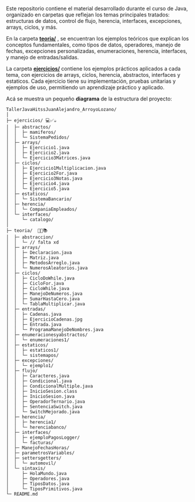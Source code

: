 Este repositorio contiene el material desarrollado durante el curso de Java, organizado en carpetas que reflejan los temas principales tratados: estructuras de datos, control de flujo, herencia, interfaces, excepciones, arrays, ciclos, y más.

En la carpeta **[teoria/](teoria)** , se encuentran los ejemplos teóricos que explican los conceptos fundamentales, como tipos de datos, operadores, manejo de fechas, excepciones personalizadas, enumeraciones, herencia, interfaces, y manejo de entradas/salidas.

La carpeta **[ejercicios/](ejercicios)** contiene los ejemplos prácticos aplicados a cada tema, con ejercicios de arrays, ciclos, herencia, abstractos, interfaces y estaticos. Cada ejercicio tiene su implementación, pruebas unitarias y ejemplos de uso, permitiendo un aprendizaje práctico y aplicado.

Acá se muestra un pequeño **diagrama** de la estructura del proyecto:
```
TallerJavaHitssJuanAlejandro_ArroyoLozano/
│
├─ ejercicios/ 💻✅☕
│  ├─ abstractos/
│  │  ├─ mamiferos/
│  │  └─ SistemaPedidos/
│  ├─ arrays/
│  │  ├─ Ejercicio1.java
│  │  ├─ Ejercicio2.java
│  │  └─ Ejercicio3Matrices.java
│  ├─ ciclos/
│  │  ├─ Ejercicio1Multiplicacion.java
│  │  ├─ Ejercicio2For.java
│  │  ├─ Ejercicio3Notas.java
│  │  ├─ Ejercicio4.java
│  │  └─ Ejercicio5.java
│  ├─ estaticos/
│  │  └─ SistemaBancario/
│  ├─ herencia/
│  │  └─ CompaniaEmpleados/
│  └─ interfaces/
│     └─ catalogo/
│
├─ teoria/  🤔📖📚
│  ├─ abstraccion/
│  │  └─ // falta xd
│  ├─ arrays/
│  │  ├─ Declaracion.java
│  │  ├─ Matriz.java
│  │  ├─ MetodosArreglo.java
│  │  └─ NumerosAleatorios.java
│  ├─ ciclos/
│  │  ├─ CicloDoWhile.java
│  │  ├─ CicloFor.java
│  │  ├─ CicloWhile.java
│  │  ├─ ManejoDeNumeros.java
│  │  ├─ SumarHastaCero.java
│  │  └─ TablaMultiplicar.java
│  ├─ entradas/
│  │  ├─ Cadenas.java
│  │  ├─ EjercicioCadenas.jpg
│  │  ├─ Entrada.java
│  │  └─ ProgramaManejoDeNombres.java
│  ├─ enumeracionesyabstractos/
│  │  └─ enumeraciones1/
│  ├─ estaticos/
│  │  ├─ estaticos1/
│  │  └─ sistemapos/
│  ├─ excepciones/
│  │  └─ ejemplo1/
│  ├─ flujo/
│  │  ├─ Caracteres.java
│  │  ├─ Condicional.java
│  │  ├─ CondicionalMultiple.java
│  │  ├─ InicioSesion.class
│  │  ├─ InicioSesion.java
│  │  ├─ OperadorTernario.java
│  │  ├─ SentenciaSwitch.java
│  │  └─ SwitchMejorado.java
│  ├─ herencia/
│  │  ├─ herencia1/
│  │  └─ herenciabanco/
│  ├─ interfaces/
│  │  ├─ ejemploPagosLogger/
│  │  └─ facturas/
│  ├─ ManejoFechasHoras/
│  ├─ parametrosVariables/
│  ├─ settersgetters/
│  │  └─ automovil/
│  └─ sintaxis/
│     ├─ HolaMundo.java
│     ├─ Operadores.java
│     ├─ TiposDatos.java
│     └─ TiposPrimitivos.java
└─ README.md
```